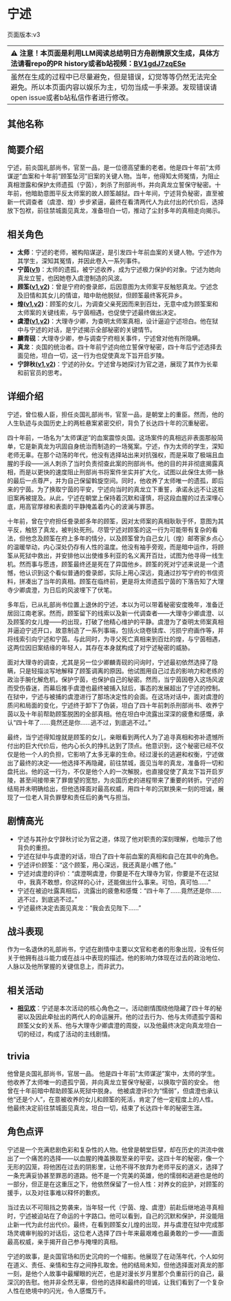 # 宁述
页面版本:v3
 

| :warning: 注意！本页面是利用LLM阅读总结明日方舟剧情原文生成，具体方法请看repo的PR history或者b站视频：[BV1gdJ7zqESe](https://www.bilibili.com/video/BV1gdJ7zqESe/)         |
|:----------------------------|
| 虽然在生成的过程中已尽量避免，但是错误，幻觉等等仍然无法完全避免。所以本页面内容以娱乐为主，切勿当成一手来源。发现错误请open issue或者b站私信作者进行修改。|



## 其他名称

## 简要介绍
宁述，前炎国礼部尚书，官至一品，是一位德高望重的老者。他是四十年前“太师谋逆”血案和十年前“顾筌坠河”旧案的关键人物。当年，他得知太师冤情，为阻止真相泄露和保护太师遗孤（宁茵），刺杀了刑部尚书，并向真龙立誓保守秘密。十年前，他暗助意图平反太师案的故人顾筌越狱。四十年间，宁述背负秘密，直至被新一代调查者（虞澄、煌）步步紧逼，最终在看清两代人为此付出的代价后，选择放下包袱，前往禁城面见真龙，准备坦白一切，推动了尘封多年的真相走向揭示。
## 相关角色
-   **太师**：宁述的老师，被构陷谋逆，是引发四十年前血案的关键人物。宁述作为其学生，深知其冤情，并因此卷入一系列事件。
-   **宁茵([v1](../chars/extended_char_ning_yin.md))**：太师的遗孤，被宁述收养，成为宁述极力保护的对象。宁述为她向真龙立誓，也因她卷入虞澄制造的风波。
-   **顾筌([v1](../chars/extended_char_gu_quan.md),[v2](extended_char_gu_quan.md))**：曾是宁府的誊录郎，后因意图为太师案平反触怒真龙。宁述念及旧情和其女儿的情谊，暗中助他脱狱，但顾筌最终客死异乡。
-   **煌([v1](../chars/char_017_huang.md),[v2](char_017_huang.md))**：顾筌的女儿，为调查父亲死因而来到百灶，无意中成为顾筌案和太师案的关键线索，与宁茵相遇，也促使宁述最终做出决定。
-   **虞澄([v1](../chars/extended_char_yu_cheng.md),[v2](extended_char_yu_cheng.md))**：大理寺少卿，为查明太师案真相，设计逼迫宁述坦白。他在狱中与宁述的对话，是宁述揭示全部秘密的关键情节。
-   **麟青砚**：大理寺少卿，参与调查宁府相关事件，宁述曾对他有所隐瞒。
-   **真龙**：炎国的统治者。四十年前宁述向他立誓保守秘密，四十年后宁述选择去面见他，坦白一切，这一行为也促使真龙下旨开启岁陵。
-   **宁辞秋([v1](../chars/extended_char_ning_ci_qiu.md),[v2](extended_char_ning_ci_qiu.md))**：宁述的孙女。宁述曾与她探讨为官之道，展现了其作为长辈和前官员的思考。
## 详细介绍
宁述，曾位极人臣，担任炎国礼部尚书，官至一品，是朝堂上的重臣。然而，他的人生轨迹与炎国历史上的两桩悬案紧密交织，背负了长达四十年的沉重秘密。

四十年前，一场名为“太师谋逆”的血案震惊炎国。这场案件的真相远非表面那般简单，它是新真龙为巩固自身统治而制造的一场冤案。宁述，作为太师的学生，深知老师无辜。在那个动荡的年代，他没有选择站出来对抗强权，而是采取了极端且血腥的手段——派人刺杀了当时负责彻查此案的刑部尚书。他的目的并非彻底揭露真相，而是以更快的速度阻止刑部尚书将案件坐实并扩大化，试图以此保住太师一脉的最后一点尊严，并为自己保留斡旋空间。同时，他收养了太师唯一的遗孤，即后来的宁茵。为了换取宁茵的平安，宁述向当时的真龙立下重誓，承诺永远不让这桩旧案再被提及。从此，宁述在朝堂上保持着沉默和谨慎，将这段血腥的过去深埋心底，用高官厚禄和表面的平静掩盖着内心的波澜与罪恶。

十年前，曾在宁府担任誊录郎多年的顾筌，因对太师案的真相耿耿于怀，意图为其平反，触怒了真龙，被判处死刑。尽管宁述对顾筌的这一行为可能带有复杂的看法，但他念及顾筌在府上多年的情分，以及顾筌曾为自己女儿（煌）邮寄家乡点心的温暖举动，内心深处仍存有人性的温度。他没有袖手旁观，而是暗中运作，将顾筌从死狱中救出，并安排他以出使维多利亚的名义离开百灶，试图为他寻得一线生机。然而事与愿违，顾筌最终还是死在了异国他乡。顾筌的死对宁述来说是一个遗憾，他认识到这个看似普通的誊录郎，实际上用心深远，竟通过抄写宁府的书信资料，拼凑出了当年的真相。顾筌在临终前，更是将太师遗孤宁茵的下落告知了大理寺少卿虞澄，为日后的风波埋下了伏笔。

多年后，已从礼部尚书位置上退休的宁述，本以为可以带着秘密安度晚年，准备迁居回江南老家。然而，顾筌留下的线索以及新一代调查者——大理寺少卿虞澄、以及顾筌的女儿煌——的出现，打破了他精心维护的平静。虞澄为了查明太师案真相并逼迫宁述开口，故意制造了一系列事端，包括火烧卷牍库、污损宁府画作等，并将线索引向宁述和宁茵。与此同时，为寻父死亡真相来到百灶的煌，与宁茵相遇，这两位因旧案结缘的年轻人，其存在本身就构成了对宁述秘密的威胁。

面对大理寺的调查，尤其是另一位少卿麟青砚的问询时，宁述最初依然选择了隐瞒，只是轻描淡写地解释了顾筌调离的原因。他试图用自己过去的影响力和老练的政治手腕化解危机，保护宁茵，也保护自己的秘密。然而，当宁茵因卷入这场风波而受伤昏迷，而幕后推手虞澄也最终被捕入狱后，事态的发展超出了宁述的控制。在狱中，宁述与被捕的虞澄进行了那场决定性的会面。在这场对话中，面对虞澄的质问和局面的变化，宁述终于卸下了伪装，坦白了四十年前刺杀刑部尚书、收养宁茵以及十年前帮助顾筌脱困的全部真相。他在坦白中流露出深深的疲惫和感慨，承认“四十年了......竟然还是你......逃不过，到底逃不过。”

最终，当宁述得知煌就是顾筌的女儿，亲眼看到两代人为了追寻真相和弥补遗憾所付出的巨大代价后，他内心长久的挣扎达到了顶点。他意识到，这个秘密已经不仅仅是他一个人的负担，它影响了太多无辜的生命。经过漫长的逃避和权衡，宁述做出了最终的决定——他选择不再隐藏，前往禁城，面见当年的真龙，准备将一切和盘托出。他的这一行为，不仅是他个人的一次解脱，也直接促使了真龙下旨开启岁陵，甚至间接带来了罪兽望的宽恕，为炎国历史的进程带来了重要的转折。宁述的结局并未明确给出，但他选择面对最高权威，用四十年的沉默换来一刻的坦诚，展现了一位老人背负罪孽和责任后的勇气与担当。
## 剧情高光
- 宁述与其孙女宁辞秋讨论为官之道，体现了他对职责的深刻理解，也暗示了他背负的重担。
- 宁述在狱中与虞澄的对话，坦白了四十年前血案的真相和自己在其中的角色。
- 宁述评价顾筌：“这个顾筌，用心深远，我还真是小瞧了他。”
- 宁述对虞澄的评价：“虞澄啊虞澄，你要是不在大理寺为官，你要是不在这狱中，我真不敢想，你这样的心计，还能做出什么事来。可怕，真可怕......”
- 宁述在被迫吐露真相后，流露出的疲惫和感慨：“四十年了......竟然还是你......逃不过，到底逃不过。”
- 宁述最终决定去面见真龙：“我会去见陛下......”
## 战斗表现
作为一名退休的礼部尚书，宁述在剧情中主要以文官和老者的形象出现，没有任何关于他拥有战斗能力或在战斗中表现的描述。他的影响力体现在过去的政治地位、人脉以及他所掌握的关键信息上，而非武力。
## 相关活动
-   **[相见欢](../stories/act40side.md)**：宁述是本次活动的核心角色之一。活动剧情围绕他隐藏了四十年的秘密以及因此牵扯出的两代人的命运展开。他的过去行为、他与太师遗孤宁茵和顾筌父女的关系、他与大理寺少卿虞澄的周旋，以及他最终决定向真龙坦白一切的经过，构成了活动的主线剧情。
## trivia
他曾是炎国礼部尚书，官居一品。
他是四十年前“太师谋逆”案中，太师的学生。
他收养了太师唯一的遗孤宁茵，并向真龙立誓保守秘密，以换取宁茵的安全。
他曾在十年前暗中帮助顾筌从死狱中脱身。
他被虞澄评价为“懦弱”，但虞澄也承认他“还是个人”，在意被收养的女儿和顾筌的死活，肯定了他一定程度上的人性。
他最终决定前往禁城面见真龙，坦白一切，结束了长达四十年的秘密生涯。
## 角色点评
宁述是一个充满悲剧色彩和复杂性的人物。他曾是朝堂巨擘，却在历史的洪流中做出了一个痛苦的选择——以血腥的掩盖换取至亲的平安。这四十年的秘密，像一个无形的囚笼，将他困在过去的阴影里，让他不得不放弃为老师平反的道义，选择了一条充满妥协甚至罪恶的道路。他不是一个完美的英雄，他的懦弱和逃避也是他的一部分，但正是在这重压之下，他依然保留了一份人性：对养女的庇护，对顾筌的援手，以及对往事难以释怀的歉疚。

当过去以不可阻挡之势袭来，当年轻一代（宁茵、煌、虞澄）前赴后继地追寻真相时，宁述被迫站在了命运的十字路口。他可以看到，自己的沉默和保护，并没能阻止新一代为此付出代价。最终，在看到顾筌女儿煌的出现，并与虞澄在狱中完成那场灵魂审判般的对话后，这位老人选择了四十年来最艰难也最勇敢的一步——直面最高权威，亲手揭开自己参与掩埋的真相。

宁述的故事，是炎国官场和历史沉疴的一个缩影。他展现了在动荡年代，个人如何在道义、责任、亲情和生存之间挣扎取舍。他的结局未知，但他选择面对真龙的那一刻，是他个人故事中最耀眼的光芒，也是对漫长岁月里那个负重前行的自己，最深沉的告慰。他并非全然无辜，但他的选择和最终的坦诚，让我们看到了一个复杂人性在绝境中的闪光，令人感慨万千。